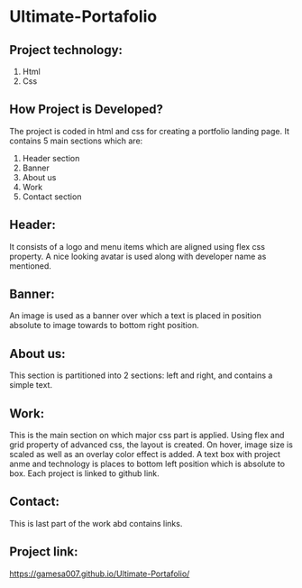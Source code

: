 # Ultimate-Portafolio

Project technology:
--------------------
1. Html
2. Css

How Project is Developed?
-------------------------
The project is coded in html and css for creating a portfolio landing page. It contains 5 main sections which are:
1. Header section
2. Banner
3. About us
4. Work
5. Contact section

Header:
-------
It consists of a logo and menu items which are aligned using flex css property. A nice looking avatar is used along with developer name as mentioned.

Banner:
------
An image is used as a banner over which a text is placed in position absolute to image towards to bottom right position.

About us:
--------
This section is partitioned into 2 sections: left and right, and contains a simple text.


Work:
-----
This is the main section on which major css part is applied. Using flex and grid property of advanced css, the layout is created. On hover, image size is scaled as well as an overlay color effect is added.
A text box with project anme and technology is places to bottom left position which is absolute to box. Each project is linked to github link. 

Contact:
--------
This is last part of the work abd contains links.


Project link:
--------------
https://gamesa007.github.io/Ultimate-Portafolio/


